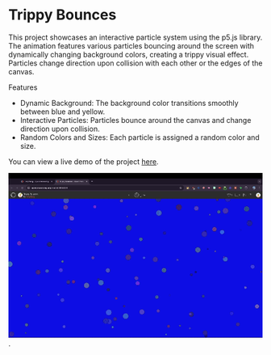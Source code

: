 # Trippy Bounces

This project showcases an interactive particle system using the p5.js library. The animation features various particles bouncing around the screen with dynamically changing background colors, creating a trippy visual effect. Particles change direction upon collision with each other or the edges of the canvas.  

Features  
- Dynamic Background: The background color transitions smoothly between blue and yellow.  
- Interactive Particles: Particles bounce around the canvas and change direction upon collision.  
- Random Colors and Sizes: Each particle is assigned a random color and size.  

You can view a live demo of the project [here](https://openprocessing.org/sketch/2058228).

![Visualization](Trippy-Bounces-Vid.gif).
